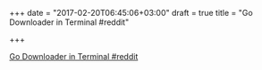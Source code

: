 +++
date = "2017-02-20T06:45:06+03:00"
draft = true
title = "Go Downloader in Terminal  #reddit"

+++

<p><a href="https://t.co/L5lzA4t4Kc">Go Downloader in Terminal  #reddit</a></p>
